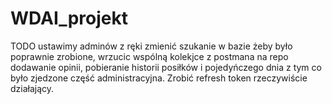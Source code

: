 # WDAI_projekt

TODO ustawimy adminów z ręki zmienić szukanie w bazie żeby było poprawnie zrobione, wrzucic wspólną kolekjce z postmana na repo
dodawanie opinii, pobieranie historii posiłków i pojedyńczego dnia z tym co było zjedzone
część administracyjna. Zrobić refresh token rzeczywiście działający.